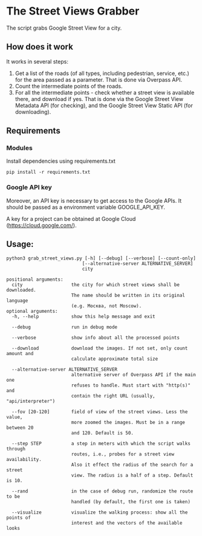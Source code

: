 # The Street Views Grabber

The script grabs Google Street View for a city.

## How does it work
It works in several steps:
1. Get a list of the roads (of all types, including pedestrian, service, etc.) for the area passed as a parameter. That
is done via Overpass API.
2. Count the intermediate points of the roads.
3. For all the intermediate points - check whether a street view is available there, and download if yes. That is done
via the Google Street View Metadata API (for checking), and the Google Street View Static API (for downloading).

## Requirements

### Modules

Install dependencies using requirements.txt

```shell
pip install -r requirements.txt
```

### Google API key
Moreover, an API key is necessary to get access to the Google APIs. It should be passed as a environment variable 
GOOGLE_API_KEY.

A key for a project can be obtained at Google Cloud (https://cloud.google.com/).

## Usage:
```
python3 grab_street_views.py [-h] [--debug] [--verbose] [--count-only]
                            [--alternative-server ALTERNATIVE_SERVER]
                            city

positional arguments:
  city                  the city for which street views shall be downloaded.
                        The name should be written in its original language
                        (e.g. Москва, not Moscow).
optional arguments:
  -h, --help            show this help message and exit

  --debug               run in debug mode

  --verbose             show info about all the processed points

  --download            download the images. If not set, only count amount and
                        calculate approximate total size 

  --alternative-server ALTERNATIVE_SERVER
                        alternative server of Overpass API if the main one
                        refuses to handle. Must start with "http(s)" and
                        contain the right URL (usually, "api/interpreter")

  --fov [20-120]        field of view of the street views. Less the value,
                        more zoomed the images. Must be in a range between 20
                        and 120. Default is 50.

  --step STEP           a step in meters with which the script walks through
                        routes, i.e., probes for a street view availability.
                        Also it effect the radius of the search for a street
                        view. The radius is a half of a step. Default is 10.

  --rand                in the case of debug run, randomize the route to be
                        handled (by default, the first one is taken)

  --visualize           visualize the walking process: show all the points of
                        interest and the vectors of the available looks
```

